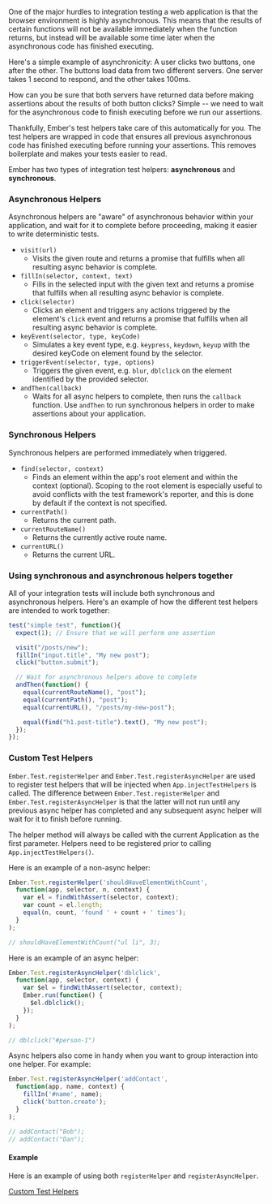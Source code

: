 One of the major hurdles to integration testing a web application is that the browser
environment is highly asynchronous. This means that the results of certain functions
will not be available immediately when the function returns, but instead will be
available some time later when the asynchronous code has finished executing.

Here's a simple example of asynchronicity: A user clicks two buttons, one after
the other. The buttons load data from two different servers. One server takes 1
second to respond, and the other takes 100ms.

How can you be sure that both servers have returned data before making assertions
about the results of both button clicks? Simple -- we need to wait for the
asynchronous code to finish executing before we run our assertions.

Thankfully, Ember's test helpers take care of this automatically for you. The test
helpers are wrapped in code that ensures all previous asynchronous code has finished
executing before running your assertions. This removes boilerplate and makes your
tests easier to read.

Ember has two types of integration test helpers: **asynchronous** and **synchronous**.

### Asynchronous Helpers

Asynchronous helpers are "aware" of asynchronous behavior within your application,
and wait for it to complete before proceeding, making it easier to write
deterministic tests.

* `visit(url)`
  - Visits the given route and returns a promise that fulfills when all resulting 
    async behavior is complete.
* `fillIn(selector, context, text)`
  - Fills in the selected input with the given text and returns a promise that 
    fulfills when all resulting async behavior is complete.
* `click(selector)`
  - Clicks an element and triggers any actions triggered by the element's `click` 
    event and returns a promise that fulfills when all resulting async behavior 
    is complete.
* `keyEvent(selector, type, keyCode)`
  - Simulates a key event type, e.g. `keypress`, `keydown`, `keyup` with the 
    desired keyCode on element found by the selector.
* `triggerEvent(selector, type, options)`
  - Triggers the given event, e.g. `blur`, `dblclick` on the element identified 
    by the provided selector.
* `andThen(callback)`
  - Waits for all async helpers to complete, then runs the `callback` function.
    Use `andThen` to run synchronous helpers in order to make assertions about
    your application.

### Synchronous Helpers

Synchronous helpers are performed immediately when triggered.

* `find(selector, context)`
  - Finds an element within the app's root element and within the context 
    (optional). Scoping to the root element is especially useful to avoid 
    conflicts with the test framework's reporter, and this is done by default
    if the context is not specified.
* `currentPath()`
  - Returns the current path.
* `currentRouteName()`
  - Returns the currently active route name.
* `currentURL()`
  - Returns the current URL.

### Using synchronous and asynchronous helpers together

All of your integration tests will include both synchronous and asynchronous
helpers. Here's an example of how the different test helpers are intended to
work together:

```javascript
test("simple test", function(){
  expect(1); // Ensure that we will perform one assertion

  visit("/posts/new");
  fillIn("input.title", "My new post");
  click("button.submit");

  // Wait for asynchronous helpers above to complete
  andThen(function() {
    equal(currentRouteName(), "post");
    equal(currentPath(), "post");
    equal(currentURL(), "/posts/my-new-post");

    equal(find("h1.post-title").text(), "My new post");
  });
});
```

### Custom Test Helpers

`Ember.Test.registerHelper` and `Ember.Test.registerAsyncHelper` are used to 
register test helpers that will be injected when `App.injectTestHelpers` is 
called. The difference between `Ember.Test.registerHelper` and 
`Ember.Test.registerAsyncHelper` is that the latter will not run until any 
previous async helper has completed and any subsequent async helper will wait 
for it to finish before running.

The helper method will always be called with the current Application as the 
first parameter. Helpers need to be registered prior to calling 
`App.injectTestHelpers()`.

Here is an example of a non-async helper:

```javascript
Ember.Test.registerHelper('shouldHaveElementWithCount', 
  function(app, selector, n, context) {
    var el = findWithAssert(selector, context);
    var count = el.length;
    equal(n, count, 'found ' + count + ' times');
  }
);

// shouldHaveElementWithCount("ul li", 3);
```

Here is an example of an async helper:

```javascript
Ember.Test.registerAsyncHelper('dblclick', 
  function(app, selector, context) {
    var $el = findWithAssert(selector, context);
    Ember.run(function() {
      $el.dblclick();
    });
  }
);

// dblclick("#person-1")
```

Async helpers also come in handy when you want to group interaction
into one helper. For example:

```javascript
Ember.Test.registerAsyncHelper('addContact',
  function(app, name, context) {
    fillIn('#name', name);
    click('button.create');
  }
);

// addContact("Bob");
// addContact("Dan");
```

#### Example

Here is an example of using both `registerHelper` and `registerAsyncHelper`.

<a class="jsbin-embed" href="http://jsbin.com/bahas/embed?output">Custom Test Helpers</a>
